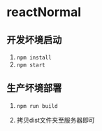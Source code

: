 # reactNormal


## 开发坏境启动

1. `npm install`
2. `npm start`

## 生产坏境部署

1. `npm run build`

2. 拷贝dist文件夹至服务器即可

